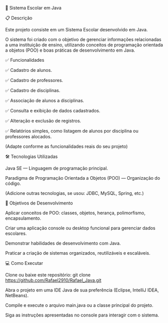 🏫 Sistema Escolar em Java

📋 Descrição

Este projeto consiste em um Sistema Escolar desenvolvido em Java.

O sistema foi criado com o objetivo de gerenciar informações relacionadas a uma instituição de ensino, utilizando conceitos de programação orientada a objetos (POO) e boas práticas de desenvolvimento em Java.

✅ Funcionalidades

✅ Cadastro de alunos.

✅ Cadastro de professores.

✅ Cadastro de disciplinas.

✅ Associação de alunos a disciplinas.

✅ Consulta e exibição de dados cadastrados.

✅ Alteração e exclusão de registros.

✅ Relatórios simples, como listagem de alunos por disciplina ou professores alocados.

(Adapte conforme as funcionalidades reais do seu projeto)

🛠️ Tecnologias Utilizadas

Java SE — Linguagem de programação principal.

Paradigma de Programação Orientada a Objetos (POO) — Organização do código.

(Adicione outras tecnologias, se usou: JDBC, MySQL, Spring, etc.)

🎯 Objetivos de Desenvolvimento

Aplicar conceitos de POO: classes, objetos, herança, polimorfismo, encapsulamento.

Criar uma aplicação console ou desktop funcional para gerenciar dados escolares.

Demonstrar habilidades de desenvolvimento com Java.

Praticar a criação de sistemas organizados, reutilizáveis e escaláveis.

💻 Como Executar

Clone ou baixe este repositório:
git clone https://github.com/Rafael2910/Rafael_Java.git

Abra o projeto em uma IDE Java de sua preferência (Eclipse, IntelliJ IDEA, NetBeans).

Compile e execute o arquivo main.java ou a classe principal do projeto.

Siga as instruções apresentadas no console para interagir com o sistema.
